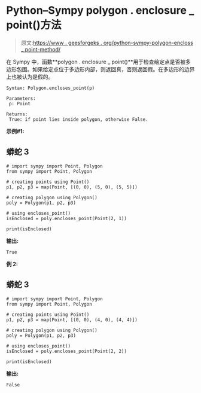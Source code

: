 # Python–Sympy polygon . enclosure _ point()方法

> 原文:[https://www . geesforgeks . org/python-sympy-polygon-encloss _ point-method/](https://www.geeksforgeeks.org/python-sympy-polygon-encloses_point-method/)

在 Sympy 中，函数**polygon . enclosure _ point()**用于检查给定点是否被多边形包围。如果给定点位于多边形内部，则返回真，否则返回假。在多边形的边界上也被认为是假的。

```
Syntax: Polygon.encloses_point(p)

Parameters:
 p: Point

Returns:
 True: if point lies inside polygon, otherwise False.

```

**示例#1:**

## 蟒蛇 3

```
# import sympy import Point, Polygon
from sympy import Point, Polygon

# creating points using Point()
p1, p2, p3 = map(Point, [(0, 0), (5, 0), (5, 5)])

# creating polygon using Polygon()
poly = Polygon(p1, p2, p3)

# using encloses_point()
isEnclosed = poly.encloses_point(Point(2, 1))

print(isEnclosed)
```

**输出:**

```
True

```

**例 2:**

## 蟒蛇 3

```
# import sympy import Point, Polygon
from sympy import Point, Polygon

# creating points using Point()
p1, p2, p3 = map(Point, [(0, 0), (4, 0), (4, 4)])

# creating polygon using Polygon()
poly = Polygon(p1, p2, p3)

# using encloses_point()
isEnclosed = poly.encloses_point(Point(2, 2))

print(isEnclosed)
```

**输出:**

```
False

```